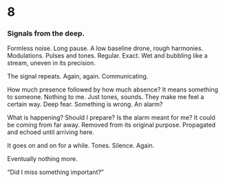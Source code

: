 # 8

### Signals from the deep.

Formless noise. Long pause. A low baseline drone, rough harmonies. Modulations. Pulses and tones. Regular. Exact. Wet and bubbling like a stream, uneven in its precision.

The signal repeats. Again, again. Communicating. 

How much presence followed by how much absence? It means something to someone. Nothing to me. Just tones, sounds. They make me feel a certain way. Deep fear. Something is wrong. An alarm?

What is happening? Should I prepare? Is the alarm meant for me? It could be coming from far away. Removed from its original purpose. Propagated and echoed until arriving here.

It goes on and on for a while. Tones. Silence. Again.

Eventually nothing more.

“Did I miss something important?”